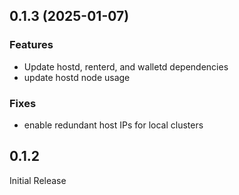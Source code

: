 ## 0.1.3 (2025-01-07)

### Features

- Update hostd, renterd, and walletd dependencies
- update hostd node usage

### Fixes

- enable redundant host IPs for local clusters

## 0.1.2

Initial Release
